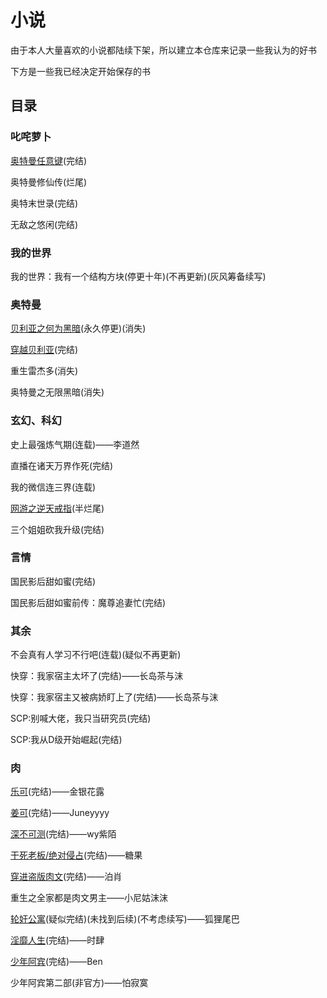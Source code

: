 # 小说

由于本人大量喜欢的小说都陆续下架，所以建立本仓库来记录一些我认为的好书

下方是一些我已经决定开始保存的书

## 目录

### 叱咤萝卜

[奥特曼任意键](https://github.com/Adenx0/Novels/blob/main/%E5%A5%A5%E7%89%B9%E6%9B%BC/%E5%A5%A5%E7%89%B9%E6%9B%BC%E4%BB%BB%E6%84%8F%E9%94%AE.md)(完结)

奥特曼修仙传(烂尾)

奥特末世录(完结)

无敌之悠闲(完结)

### 我的世界

我的世界：我有一个结构方块(停更十年)(不再更新)(灰风筹备续写)

### 奥特曼

[贝利亚之何为黑暗](https://github.com/Adenx0/Novels/blob/main/%E5%A5%A5%E7%89%B9%E6%9B%BC/%E8%B4%9D%E5%88%A9%E4%BA%9A%E4%B9%8B%E4%BD%95%E4%B8%BA%E9%BB%91%E6%9A%97.md)(永久停更)(消失)

[穿越贝利亚](https://github.com/Adenx0/Novels/blob/main/%E5%A5%A5%E7%89%B9%E6%9B%BC/%E7%A9%BF%E8%B6%8A%E8%B4%9D%E5%88%A9%E4%BA%9A.md)(完结)

重生雷杰多(消失)

奥特曼之无限黑暗(消失)

### 玄幻、科幻

史上最强炼气期(连载)——李道然

直播在诸天万界作死(完结)

我的微信连三界(连载)

[网游之逆天戒指](https://github.com/Adenx0/Novels/blob/main/%E8%99%9A%E6%8B%9F%E7%BD%91%E6%B8%B8/%E7%BD%91%E6%B8%B8%E4%B9%8B%E9%80%86%E5%A4%A9%E6%88%92%E6%8C%87.md)(半烂尾)

三个姐姐砍我升级(完结)

### 言情

国民影后甜如蜜(完结)

国民影后甜如蜜前传：魔尊追妻忙(完结)

### 其余

不会真有人学习不行吧(连载)(疑似不再更新)

快穿：我家宿主太坏了(完结)——长岛茶与沫

快穿：我家宿主又被病娇盯上了(完结)——长岛茶与沫

SCP:别喊大佬，我只当研究员(完结)

SCP:我从D级开始崛起(完结)

### 肉

[乐可](https://github.com/Grey-Wind/Novels/blob/main/%E8%82%89/%E4%B9%90%E5%8F%AF.md)(完结)——金银花露

[姜可](https://github.com/Grey-Wind/Novels/blob/main/%E8%82%89/%E5%A7%9C%E5%8F%AF.md)(完结)——Juneyyyy

[深不可测](https://github.com/Grey-Wind/Novels/blob/main/%E8%82%89/%E6%B7%B1%E4%B8%8D%E5%8F%AF%E6%B5%8B.md)(完结)——wy紫陌

[干死老板/绝对侵占](https://github.com/Grey-Wind/Novels/blob/main/%E8%82%89/%E5%B9%B2%E6%AD%BB%E8%80%81%E6%9D%BF.%E7%BB%9D%E5%AF%B9%E4%BE%B5%E5%8D%A0.md)(完结)——糖果

[穿进盗版肉文](https://github.com/Grey-Wind/Novels/blob/main/%E8%82%89/%E7%A9%BF%E8%BF%9B%E7%9B%97%E7%89%88%E8%82%89%E6%96%87.md)(完结)——泊肖

重生之全家都是肉文男主——小尼姑沫沫

[轮奸公寓](https://github.com/Grey-Wind/Novels/blob/main/%E8%82%89/%E8%BD%AE%E5%A5%B8%E5%85%AC%E5%AF%93.md)(疑似完结)(未找到后续)(不考虑续写)——狐狸尾巴

[淫靡人生](https://github.com/Grey-Wind/Novels/blob/main/%E8%82%89/%E6%B7%AB%E9%9D%A1%E4%BA%BA%E7%94%9F.md)(完结)——时肆

[少年阿宾](https://github.com/Grey-Wind/Novels/blob/main/%E8%82%89/%E5%B0%91%E5%B9%B4%E9%98%BF%E5%AE%BE.md)(完结)——Ben

少年阿宾第二部(非官方)——怕寂寞
